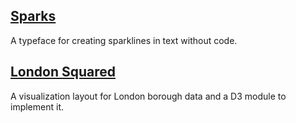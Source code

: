 <article>
  <h2><a href="https://github.com/aftertheflood/sparks">Sparks</a></h2>
  <p>
    A typeface for creating sparklines in text without code.
  </p>
</article>
<article>
  <h2><a href="https://github.com/aftertheflood/londonsquared">London Squared</a></h2>
  <p>
  A visualization layout for London borough data and a D3 module to implement it.
  </p>
</article>